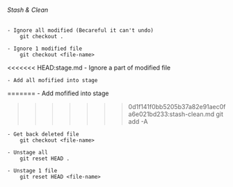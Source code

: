 ###### Stash & Clean
	- Ignore all modified (Becareful it can't undo)
		git checkout .

	- Ignore 1 modified file
		git checkout <file-name>

<<<<<<< HEAD:stage.md
	- Ignore a part of modified file

	- Add all mofified into stage
=======
	- Add mofified into stage
>>>>>>> 0d1f141f0bb5205b37a82e91aec0fa6e021bd233:stash-clean.md
		git add -A

	- Get back deleted file
		git checkout <file-name>

	- Unstage all
		git reset HEAD .

	- Unstage 1 file
		git reset HEAD <file-name>
